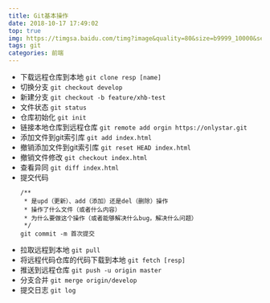 ```yaml
---
title: Git基本操作
date: 2018-10-17 17:49:02
top: true
img: https://timgsa.baidu.com/timg?image&quality=80&size=b9999_10000&sec=1539780019665&di=6fc262a5c718d45d78d50513de0e39a3&imgtype=0&src=http%3A%2F%2Fi2.hdslb.com%2Fbfs%2Farchive%2Fc6e9127e865d1d962b16ef6e7a72b2c3ebda95c6.jpg
tags: git
categories: 前端
---
```


- 下载远程仓库到本地
`git clone resp [name]`
- 切换分支
`git checkout develop`
- 新建分支
`git checkout -b feature/xhb-test`
- 文件状态
`git status`
- 仓库初始化
`git init`
- 链接本地仓库到远程仓库
`git remote add orgin https://onlystar.git`
- 添加文件到git索引库
`git add index.html`
- 撤销添加文件到git索引库
`git reset HEAD index.html`
- 撤销文件修改
`git checkout index.html`
- 查看异同
`git diff index.html`
- 提交代码
    ```
    /**
     * 是upd（更新）、add（添加）还是del（删除）操作
     * 操作了什么文件（或者什么内容）
     * 为什么要做这个操作（或者能够解决什么bug，解决什么问题）
     */
    git commit -m 首次提交
    ```
- 拉取远程到本地
`git pull`
- 将远程代码仓库的代码下载到本地
`git fetch [resp]`
- 推送到远程仓库
`git push -u origin master`
- 分支合并
`git merge origin/develop`
- 提交日志
`git log`
